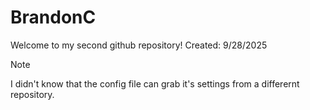 # BrandonC
Welcome to my second github repository!
Created: 9/28/2025



> [!NOTE]
> I didn't know that the config file can grab it's settings from a differernt repository.
